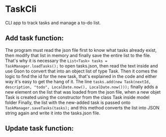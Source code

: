 # TaskCli
CLI app to track tasks and manage a to-do list.

## Add task function:
The program must read the json file first to know what tasks already exist, then modify that list in memory and finally save the entire list to the file.
That's why it is necessary the `List<Task> tasks = TaskManager.loadTasks();` to open tasks.json, then read the text inside and use Gson to convert that into an object list of type Task.
Then it comes the logic to find the id for the new task, that's explained in the code and either way it's easy to get the hang of it.
The line `tasks.add(new Task(nextId, description, "todo", LocalDate.now(), LocalDate.now()));` finally adds a new element on the list that was loaded from the json file, when a new objet Task is created using the constructor from the class Task inside model folder
Finally, the list with the new-added task is passed onto `TaskManager.saveTasks(tasks);` and this method converts the list into JSON string again and write it into the tasks.json file.

## Update task function:
